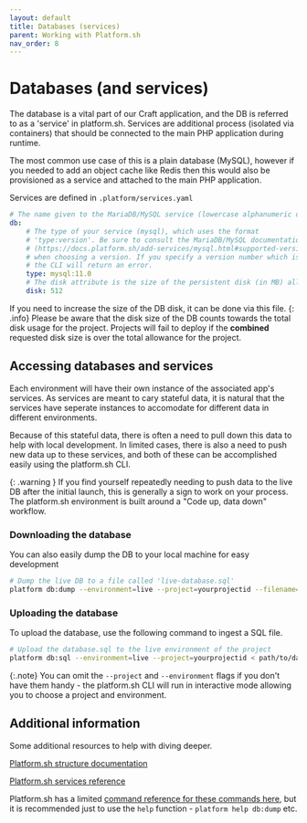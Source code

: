```yaml
---
layout: default
title: Databases (services)
parent: Working with Platform.sh
nav_order: 8
---
```



# Databases (and services)

The database is a vital part of our Craft application, and the DB is referred to as a 'service' in platform.sh. Services are additional process (isolated via containers) that should be connected to the main PHP application during runtime. 

The most common use case of this is a plain database (MySQL), however if you needed to add an object cache like Redis then this would also be provisioned as a service and attached to the main PHP application.

Services are defined in `.platform/services.yaml`

```yaml
# The name given to the MariaDB/MySQL service (lowercase alphanumeric only).
db:
    # The type of your service (mysql), which uses the format
    # 'type:version'. Be sure to consult the MariaDB/MySQL documentation
    # (https://docs.platform.sh/add-services/mysql.html#supported-versions)
    # when choosing a version. If you specify a version number which is not available,
    # the CLI will return an error.
    type: mysql:11.0
    # The disk attribute is the size of the persistent disk (in MB) allocated to the service.
    disk: 512
```

If you need to increase the size of the DB disk, it can be done via this file.
{: .info}
Please be aware that the disk size of the DB counts towards the total disk usage for the project. Projects will fail to deploy if the **combined** requested disk size is over the total allowance for the project.

## Accessing databases and services

Each environment will have their own instance of the associated app's services. As services are meant to cary stateful data, it is natural that the services have seperate instances to accomodate for different data in different environments.

Because of this stateful data, there is often a need to pull down this data to help with local development. In limited cases, there is also a need to push new data up to these services, and both of these can be accomplished easily using the platform.sh CLI.

{: .warning }
If you find yourself repeatedly needing to push data to the live DB after the initial launch, this is generally a sign to work on your process. The platform.sh environment is built around a "Code up, data down" workflow.

### Downloading the database

You can also easily dump the DB to your local machine for easy development
```bash
# Dump the live DB to a file called 'live-database.sql'
platform db:dump --environment=live --project=yourprojectid --filename="live-database.sql"

```

### Uploading the database
To upload the database, use the following command to ingest a SQL file.

```bash
# Upload the database.sql to the live environment of the project
platform db:sql --environment=live --project=yourprojectid < path/to/database.sql
```
{:.note}
You can omit the `--project` and `--environment` flags if you don't have them handy - the platform.sh CLI will run in interactive mode allowing you to choose a project and environment.


## Additional information

Some additional resources to help with diving deeper.

[Platform.sh structure documentation](https://docs.platform.sh/learn/overview/structure.html)

[Platform.sh services reference](https://docs.platform.sh/add-services.html)

Platform.sh has a limited [command reference for these commands here](https://docs.platform.sh/administration/cli/reference.html#dbdump), but it is recommended just to use the `help` function - `platform help db:dump` etc.